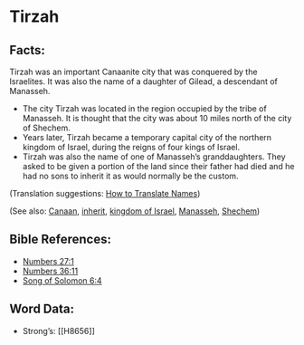 # Tirzah

## Facts:

Tirzah was an important Canaanite city that was conquered by the Israelites. It was also the name of a daughter of Gilead, a descendant of Manasseh.

* The city Tirzah was located in the region occupied by the tribe of Manasseh. It is thought that the city was about 10 miles north of the city of Shechem.
* Years later, Tirzah became a temporary capital city of the northern kingdom of Israel, during the reigns of four kings of Israel.
* Tirzah was also the name of one of Manasseh’s granddaughters. They asked to be given a portion of the land since their father had died and he had no sons to inherit it as would normally be the custom.

(Translation suggestions: [How to Translate Names](../../translate/translate-names))

(See also: [Canaan](../names/canaan.md), [inherit](../kt/inherit.md), [kingdom of Israel](../names/kingdomofisrael.md), [Manasseh](../names/manasseh.md), [Shechem](../names/shechem.md))

## Bible References:

* [Numbers 27:1](rc://en/tn/help/num/27/1)
* [Numbers 36:11](rc://en/tn/help/num/36/11)
* [Song of Solomon 6:4](rc://en/tn/help/sng/06/4)

## Word Data:

* Strong’s: [[H8656]]

